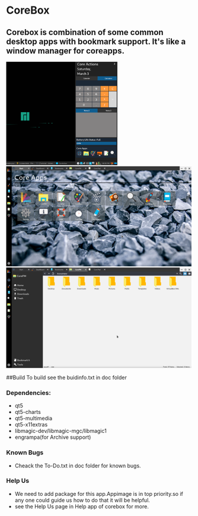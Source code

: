# CoreBox

## Corebox is combination of some common desktop apps with bookmark support. It's like a window manager for coreapps.

<img src="docs/screenshots/coreaction.png" width="300">
<img src="docs/screenshots/start.png" width="500">
<img src="docs/screenshots/corefm.png" width="500">

##Build
To build see the buidinfo.txt in doc folder

### Dependencies:
* qt5
* qt5-charts
* qt5-multimedia
* qt5-x11extras
* libmagic-dev/libmagic-mgc/libmagic1
* engrampa(for Archive support)

### Known Bugs
* Cheack the To-Do.txt in doc folder for known bugs.

### Help Us
* We need to add package for this app.Appimage is in top priority.so if any one could guide us how to do that it will be helpful.
* see the Help Us page in Help app of corebox for more.
